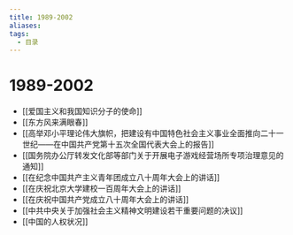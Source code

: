 ```yaml
---
title: 1989-2002
aliases:
tags:
  - 目录
---
```


# 1989-2002

- [[爱国主义和我国知识分子的使命]]
- [[东方风来满眼春]]
- [[高举邓小平理论伟大旗帜，把建设有中国特色社会主义事业全面推向二十一世纪——在中国共产党第十五次全国代表大会上的报告]]
- [[国务院办公厅转发文化部等部门关于开展电子游戏经营场所专项治理意见的通知]]
- [[在纪念中国共产主义青年团成立八十周年大会上的讲话]]
- [[在庆祝北京大学建校一百周年大会上的讲话]]
- [[在庆祝中国共产党成立八十周年大会上的讲话]]
- [[中共中央关于加强社会主义精神文明建设若干重要问题的决议]]
- [[中国的人权状况]]
